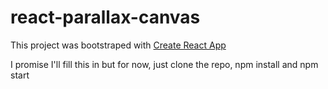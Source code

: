 # react-parallax-canvas

This project was bootstraped with [Create React App](https://github.com/facebook/create-react-app)

I promise I'll fill this in but for now, just clone the repo, npm install and npm start
